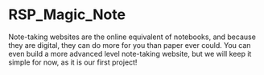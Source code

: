 # RSP_Magic_Note
Note-taking websites are the online equivalent of notebooks, and because they are digital, they can do more for you than paper ever could.
You can even build a more advanced level note-taking website, but we will keep it simple for now, as it is our first project!
